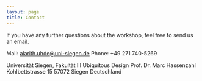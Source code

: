 ```yaml
---
layout: page
title: Contact
---
```



If you have any further questions about the workshop, feel free to send us
an email.

Mail: [alarith.uhde@uni-siegen.de](mailto:alarith.uhde@uni-siegen.de)
Phone: +49 271 740-5269

Universität Siegen, Fakultät III
Ubiquitous Design
Prof. Dr. Marc Hassenzahl
Kohlbettstrasse 15
57072 Siegen
Deutschland
